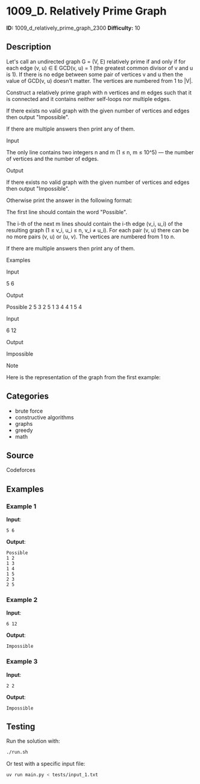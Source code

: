 # 1009_D. Relatively Prime Graph

**ID:** 1009_d_relatively_prime_graph_2300
**Difficulty:** 10

## Description

Let's call an undirected graph G = (V, E) relatively prime if and only if for each edge (v, u) ∈ E GCD(v, u) = 1 (the greatest common divisor of v and u is 1). If there is no edge between some pair of vertices v and u then the value of GCD(v, u) doesn't matter. The vertices are numbered from 1 to |V|.

Construct a relatively prime graph with n vertices and m edges such that it is connected and it contains neither self-loops nor multiple edges.

If there exists no valid graph with the given number of vertices and edges then output "Impossible".

If there are multiple answers then print any of them.

Input

The only line contains two integers n and m (1 ≤ n, m ≤ 10^5) — the number of vertices and the number of edges.

Output

If there exists no valid graph with the given number of vertices and edges then output "Impossible".

Otherwise print the answer in the following format:

The first line should contain the word "Possible".

The i-th of the next m lines should contain the i-th edge (v_i, u_i) of the resulting graph (1 ≤ v_i, u_i ≤ n, v_i ≠ u_i). For each pair (v, u) there can be no more pairs (v, u) or (u, v). The vertices are numbered from 1 to n.

If there are multiple answers then print any of them.

Examples

Input

5 6


Output

Possible
2 5
3 2
5 1
3 4
4 1
5 4


Input

6 12


Output

Impossible

Note

Here is the representation of the graph from the first example: <image>

## Categories

- brute force
- constructive algorithms
- graphs
- greedy
- math

## Source

Codeforces

## Examples

### Example 1

**Input**:
```
5 6
```

**Output**:
```
Possible
1 2
1 3
1 4
1 5
2 3
2 5
```

### Example 2

**Input**:
```
6 12
```

**Output**:
```
Impossible
```

### Example 3

**Input**:
```
2 2
```

**Output**:
```
Impossible
```


## Testing

Run the solution with:

```bash
./run.sh
```

Or test with a specific input file:

```bash
uv run main.py < tests/input_1.txt
```

